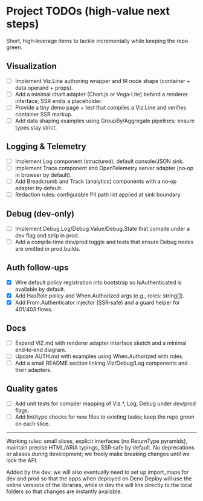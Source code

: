 # Project TODOs (high‑value next steps)

Short, high‑leverage items to tackle incrementally while keeping the repo green.

## Visualization

- [ ] Implement Viz.Line authoring wrapper and IR node shape (container + data operand + props).
- [ ] Add a minimal chart adapter (Chart.js or Vega‑Lite) behind a renderer interface; SSR emits a placeholder.
- [ ] Provide a tiny demo page + test that compiles a Viz.Line and verifies container SSR markup.
- [ ] Add data shaping examples using GroupBy/Aggregate pipelines; ensure types stay strict.

## Logging & Telemetry

- [ ] Implement Log component (structured), default console/JSON sink.
- [ ] Implement Trace component and OpenTelemetry server adapter (no‑op in browser by default).
- [ ] Add Breadcrumb and Track (analytics) components with a no‑op adapter by default.
- [ ] Redaction rules: configurable PII path list applied at sink boundary.

## Debug (dev‑only)

- [ ] Implement Debug.Log/Debug.Value/Debug.State that compile under a dev flag and strip in prod.
- [ ] Add a compile‑time dev/prod toggle and tests that ensure Debug nodes are omitted in prod builds.

## Auth follow‑ups

- [x] Wire default policy registration into bootstrap so IsAuthenticated is available by default.
- [x] Add HasRole policy and When.Authorized args (e.g., roles: string[]).
- [x] Add From.Authenticator injector (SSR‑safe) and a guard helper for 401/403 flows.

## Docs

- [ ] Expand VIZ.md with renderer adapter interface sketch and a minimal end‑to‑end diagram.
- [ ] Update AUTH.md with examples using When.Authorized with roles.
- [ ] Add a small README section linking Viz/Debug/Log components and their adapters.

## Quality gates

- [ ] Add unit tests for compiler mapping of Viz.*, Log, Debug under dev/prod flags.
- [ ] Add lint/type checks for new files to existing tasks; keep the repo green on each slice.

---

Working rules: small slices, explicit interfaces (no ReturnType pyramids), maintain precise HTML/ARIA typings, SSR‑safe by default. No deprecations or aliases during development; we freely make breaking changes until we lock the API.

Added by the dev: we will also eventually need to set up import_maps for dev and prod so that the apps when deployed on Deno Deploy will use the online versions of the libraries, while in dev the will link directly to the local folders so that changes are instantly available.
